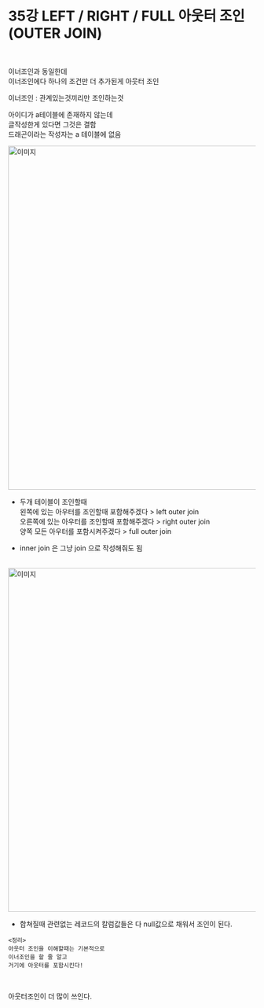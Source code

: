 
# 35강 LEFT / RIGHT / FULL 아웃터 조인(OUTER JOIN)
<br>

이너조인과 동일한데   
이너조인에다 하나의 조건만 더 추가된게 아웃터 조인  

이너조인 : 관계있는것끼리만 조인하는것  

아이디가 a테이블에 존재하지 않는데  
글작성한게 있다면 그것은 결함  
드래곤이라는 작성자는 a 테이블에 없음  

<img src="https://user-images.githubusercontent.com/89206108/166147013-a31d6200-7e23-41b6-8ef8-03d54a77b951.png"   width="1100px" height="700px" alt="이미지"/>
<br>

- 두개 테이블이 조인할때  
왼쪽에 있는 아우터를 조인할때 포함해주겠다 > left outer join  
오른쪽에 있는 아우터를 조인할때 포함해주겠다 > right outer join  
양쪽 모든 아우터를 포함시켜주겠다 > full outer join  

- inner join 은 그냥 join 으로 작성해줘도 됨
<br><br>


<img src="https://user-images.githubusercontent.com/89206108/166147076-e83dbaf0-7832-4d61-941e-5b534043e3cd.png"   width="1100px" height="700px" alt="이미지"/>

- 합쳐질때 관련없는 레코드의 칼럼값들은 다 null값으로 채워서 조인이 된다.  

```
<정리>
아웃터 조인을 이해할때는 기본적으로
이너조인을 할 줄 알고
거기에 아웃터를 포함시킨다!
```
<br>

아웃터조인이 더 많이 쓰인다.
<br><br>
